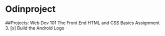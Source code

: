 # Odinproject

##Projects:
    Web Dev 101
        The Front End
            HTML and CSS Basics
                Assignment 3.
                    [x] Build the Android Logo
